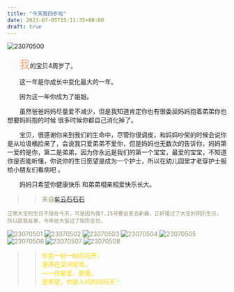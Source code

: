 ```yaml
---
title: "今天我四岁啦"
date: 2023-07-05T15:11:35+08:00
draft: true
---
```

![23070500](https://cdn.jsdelivr.net/gh/tosspi/mumu@main/uPic/23070500.jpg)

&emsp;&emsp;<font size=5 color=#ffa07a>我</font>的宝贝4周岁了。

&emsp;&emsp;这一年是你成长中变化最大的一年。

&emsp;&emsp;因为这一年你成为了姐姐。

&emsp;&emsp;虽然爸爸妈妈尽量爱不减少，但是我知道肯定你也有很委屈妈妈抱着弟弟你也想要妈妈抱的时候 很多时候你都自己消化掉了。

&emsp;&emsp;宝贝，很感谢你来到我们的生命中，尽管你很调皮，和妈妈吵架的时候会说你是从垃圾桶捡来了，会说我只爱弟弟不爱你，但是妈妈也无数次的告诉你，妈妈第一爱的是你，第二是弟弟，因为你永远是我们的第一个宝宝，最爱的宝宝，不知道你是否能听懂，你说你的生日愿望是成为一个护士，所以在幼儿园里才老穿护士服给小朋友们看病吧 。

&emsp;&emsp;妈妈只希望你健康快乐 和弟弟相亲相爱快乐长大。

> > <font color=#938d6c>来自[牟云石石石](https://weibo.com/3952260486/4920435285956770)<br>

```
正常大宝的生日不是在今天，可是因为我7.15号要出差去新疆，正好错过了大宝的阴历生日，所以趁我在家，今年给大宝过了阳历生日。
```

![23070501](https://cdn.jsdelivr.net/gh/tosspi/mumu@main/uPic/23070501.jpg)
![23070502](https://cdn.jsdelivr.net/gh/tosspi/mumu@main/uPic/23070502.jpg)
![23070503](https://cdn.jsdelivr.net/gh/tosspi/mumu@main/uPic/23070503.jpg)
![23070504](https://cdn.jsdelivr.net/gh/tosspi/mumu@main/uPic/23070504.jpg)
![23070505](https://cdn.jsdelivr.net/gh/tosspi/mumu@main/uPic/23070505.jpg)
![23070506](https://cdn.jsdelivr.net/gh/tosspi/mumu@main/uPic/23070506.jpg)
![23070507](https://cdn.jsdelivr.net/gh/tosspi/mumu@main/uPic/23070507.jpg)
![23070508](https://cdn.jsdelivr.net/gh/tosspi/mumu@main/uPic/23070508.jpg)


> > <font color=#ffd700>你是一树一树的花开，<br>
> > 是燕在梁间呢喃，<br>
> > ——你是爱，是暖，<br>
> > 是希望，你是人间的四月天！</font><br>
